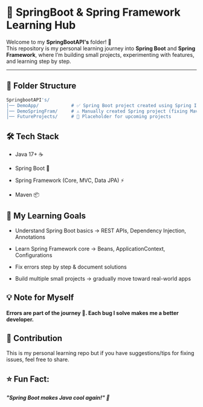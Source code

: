 # 🌱 SpringBoot & Spring Framework Learning Hub

Welcome to my **SpringBootAPI's** folder! 🚀  
This repository is my personal learning journey into **Spring Boot** and **Spring Framework**, where I’m building small projects, experimenting with features, and learning step by step.

---

## 📂 Folder Structure

```bash
SpringbootAPI's/
│── DemoApp/            # ✅ Spring Boot project created using Spring Initializr
│── DemoSpringFram/     # ⚠️ Manually created Spring project (fixing Maven/dependency issues)
│── FutureProjects/     # 🚀 Placeholder for upcoming projects
```
## 🛠️ Tech Stack

- Java 17+ ☕

- Spring Boot 🌱

- Spring Framework (Core, MVC, Data JPA) ⚡

- Maven 📦

## 🎯 My Learning Goals

- Understand Spring Boot basics → REST APIs, Dependency Injection, Annotations

- Learn Spring Framework core → Beans, ApplicationContext, Configurations

- Fix errors step by step & document solutions

- Build multiple small projects → gradually move toward real-world apps


## 💡 Note for Myself

#### Errors are part of the journey 💯. Each bug I solve makes me a better developer.

## 🤝 Contribution

This is my personal learning repo but if you have suggestions/tips for fixing issues, feel free to share.

## ⭐ Fun Fact:
##### "Spring Boot makes Java cool again!" 🌸


